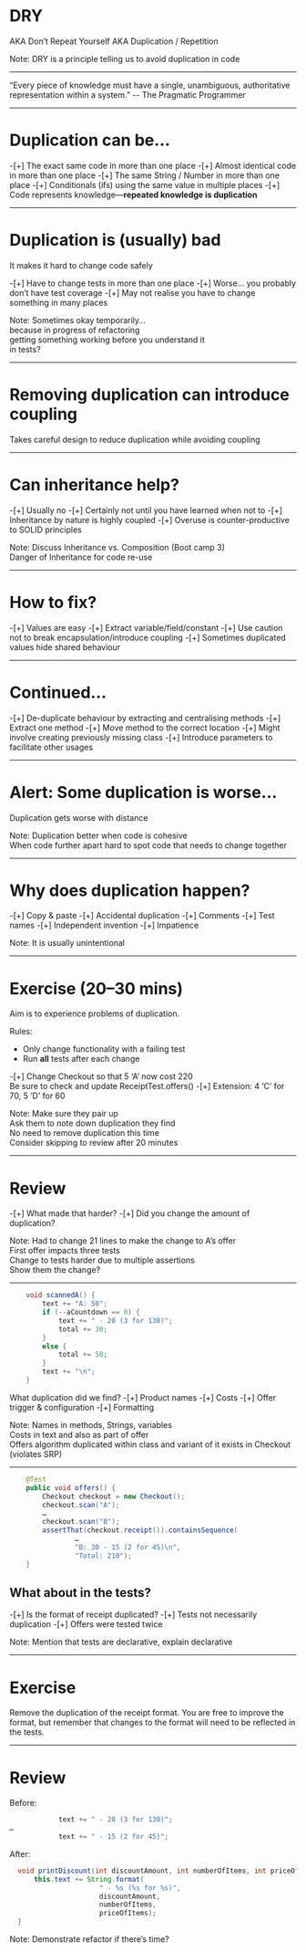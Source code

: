 # DRY

AKA Don’t Repeat Yourself
AKA Duplication / Repetition

Note: DRY is a principle telling us to avoid duplication in code  

---

“Every piece of knowledge must have a single, unambiguous, authoritative representation within a system.”
	-- The Pragmatic Programmer

---

# Duplication can be…

-[+] The exact same code in more than one place
-[+] Almost identical code in more than one place
-[+] The same String / Number in more than one place
-[+] Conditionals (ifs) using the same value in multiple places
-[+] Code represents knowledge—**repeated knowledge is duplication**

---

# Duplication is (usually) bad

It makes it hard to change code safely

-[+] Have to change tests in more than one place
-[+] Worse… you probably don’t have test coverage
-[+] May not realise you have to change something in many places

Note: Sometimes okay temporarily…  
  because in progress of refactoring  
  getting something working before you understand it  
  in tests?  

---

# Removing duplication can introduce coupling

Takes careful design to reduce duplication while avoiding coupling

---

# Can inheritance help?

-[+] Usually no
-[+] Certainly not until you have learned when not to
-[+] Inheritance by nature is highly coupled
-[+] Overuse is counter-productive to SOLID principles

Note: Discuss Inheritance vs. Composition (Boot camp 3)  
  Danger of Inheritance for code re-use  

---

# How to fix?

-[+] Values are easy
  -[+] Extract variable/field/constant
  -[+] Use caution not to break encapsulation/introduce coupling
  -[+] Sometimes duplicated values hide shared behaviour

---

# Continued…

-[+] De-duplicate behaviour by extracting and centralising methods
  -[+] Extract one method
  -[+] Move method to the correct location
    -[+] Might involve creating previously missing class
  -[+] Introduce parameters to facilitate other usages

---

# Alert: Some duplication is worse…

Duplication gets worse with distance

Note: Duplication better when code is cohesive  
  When code further apart hard to spot code that needs to change together 

---

# Why does duplication happen?

-[+] Copy & paste
-[+] Accidental duplication
-[+] Comments
-[+] Test names
-[+] Independent invention
-[+] Impatience

Note: It is usually unintentional  

---

# Exercise (20–30 mins)

Aim is to experience problems of duplication.  

Rules:

* Only change functionality with a failing test
* Run **all** tests after each change

-[+] Change Checkout so that 5 ‘A’ now cost 220  
  Be sure to check and update ReceiptTest.offers()
-[+] Extension: 4 ‘C’ for 70, 5 ‘D’ for 60

Note: Make sure they pair up  
  Ask them to note down duplication they find  
  No need to remove duplication this time  
  Consider skipping to review after 20 minutes  

---

# Review

-[+] What made that harder?
-[+] Did you change the amount of duplication?

Note: 
  Had to change 21 lines to make the change to A’s offer  
  First offer impacts three tests  
  Change to tests harder due to multiple assertions  
  Show them the change?  

---

```java
    void scannedA() {
        text += "A: 50";
        if (--aCountdown == 0) {
            text += " - 20 (3 for 130)";
            total += 30;
        }
        else {
            total += 50;
        }
        text += "\n";
    }
```
What duplication did we find?
-[+] Product names
-[+] Costs
-[+] Offer trigger & configuration
-[+] Formatting

Note: Names in methods, Strings, variables  
  Costs in text and also as part of offer  
  Offers algorithm duplicated within class and variant of it exists in Checkout (violates SRP)  

---

```java
    @Test
    public void offers() {
        Checkout checkout = new Checkout();
        checkout.scan("A");
        …
        checkout.scan("B");
        assertThat(checkout.receipt()).containsSequence(
                …
                "B: 30 - 15 (2 for 45)\n",
                "Total: 210");
    }
```

## What about in the tests?

-[+] Is the format of receipt duplicated?
-[+] Tests not necessarily duplication
-[+] Offers were tested twice

Note: Mention that tests are declarative, explain declarative  

---

# Exercise

Remove the duplication of the receipt format. You are free to improve the format, but remember that changes to the format will need to be reflected in the tests.

---

# Review

Before:
```java
            text += " - 20 (3 for 130)";
…
            text += " - 15 (2 for 45)";
```

After:
```java
  void printDiscount(int discountAmount, int numberOfItems, int priceOfItems) {
      this.text += String.format(
                      " - %s (%s for %s)",
                      discountAmount,
                      numberOfItems,
                      priceOfItems);
  }
```

Note: Demonstrate refactor if there’s time?  